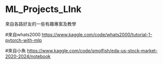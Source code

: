 # ML_Projects_LInk
來自各路好友的一些有趣專案及教學

#來自whats2000
<https://www.kaggle.com/code/whats2000/tutorial-1-pytorch-with-mlp>

#來自小魚
<https://www.kaggle.com/code/smolfish/eda-us-stock-market-2020-2024/notebook>
